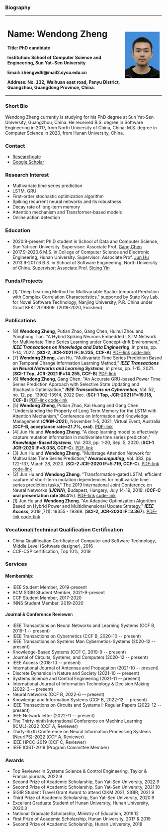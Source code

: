 ### Biography
<table border="0">
  <tr>
    <td width="75%">
      <h1>Name: Wendong Zheng</h1>
      <p><b>Title: PhD candidate</b></p>
      <p><b>Institution: School of Computer Science and Engineering, Sun Yat-Sen University</b></p>
      <p><b>Email: zhengwd6@mail2.sysu.edu.cn</b></p>
      <p><b>Address: No. 132, Waihuan east road, Panyu District, Guangzhou, Guangdong Province, China.</b></p>
    </td>
    <td width="25%">
      <img src="/zhengwendong.jpg" width="100%">      
    </td>
  </tr>
</table>

### Short Bio
Wendong Zheng currently is studying for his PhD degree at Sun Yat-Sen University, Guangzhou, China. He received B.S. degree in Software Engineering in 2017, from North University of China, China; M.S. degree in Computer Science in 2020, from Hunan University, China. 

### Contact
- [Researchgate](https://www.researchgate.net/profile/Wendong_Zheng3)
- [Google Scholar](https://scholar.google.com/citations?hl=zh-CN&pli=1&user=gLe67O0AAAAJ)

### Research Interest
- Multivariate time series prediction
- LSTM, GRU
- First-order stochastic optimization algorithm
- Spiking recurrent neural networks and its robustness
- Decay rate of long-term memory
- Attention mechanism and Transformer-based models
- Online action detection

### Education
- 2020.9-present           Ph.D student in School of Data and Computer Science, Sun Yat-sen University.               Supervisor: Associate Prof. [Gang Chen](http://sdcs.sysu.edu.cn/content/4547)
- 2017.9-2020.6        M.S. in College of Computer Science and Electronic Engineering, Hunan University.         Supervisor: Associate Prof. [Jun Hu](http://csee.hnu.edu.cn/people/hujun)
- 2013.9-2017.6        B.S. in School of Software Engineering, North University of China.                 Supervisor: Associate Prof. [Siqing Yin](http://ss.nuc.edu.cn/info/1158/4613.htm)

### Funds/Projects
- [1] "Deep Learning Method for Multivariable Spatio-temporal Prediction with Complex Correlation Characteristics," supported by State Key Lab. for Novel Software Technology, Nanjing University, P.R. China under Grant KFKT2019B09. (2019-2020, Finished)

### Publications
- [8] **Wendong Zheng**, Putian Zhao, Gang Chen, Huihui Zhou and Yonghong Tian. "A Hybrid Spiking Neurons Embedded LSTM Network for Multivariate Time Series Learning under Concept-drift Environment," **_IEEE Transactions on Knowledge and Data Engineering_**, in press, pp. 1-14, 2022. (**SCI-2, JCR-2021 IF=9.235, CCF-A**) [PDF-link](https://ieeexplore.ieee.org/document/9783029) [code-link](https://github.com/zwd2016/HSN-LSTM)
- [7] **Wendong Zheng**, Jun Hu. "Multivariate Time Series Prediction Based on Temporal Change Information Learning Method," **_IEEE Transactions on Neural Networks and Learning Systems_**, in press, pp. 1-15, 2021. (**SCI-1 Top, JCR-2021 IF=14.255, CCF-B**) [PDF-link](https://ieeexplore.ieee.org/document/9669023)
- [6] **Wendong Zheng**, Gang Chen. "An Accurate GRU-based Power Time Series Prediction Approach with Selective State Updating and Stochastic Optimization," **_IEEE Transactions on Cybernetics_**, Vol. 52, no. 12, pp. 13902-13914, 2022 Dec. (**SCI-1 Top, JCR-2021 IF=19.118, CCF-B**) [PDF-link](https://ieeexplore.ieee.org/document/9600449/keywords#keywords) [code-link](https://github.com/zwd2016/GRU-SSU-AMG)
- [5] **Wendong Zheng**, Putian Zhao, Kai Huang and Gang Chen. "Understanding the Property of Long Term Memory for the LSTM with Attention Mechanism," Conference on Information and Knowledge Management (**_CIKM-2021_**), November 1–5, 2021, Virtual Event, Australia (**CCF-B, acceptance rate=21.7%, oral**). [PDF-link](https://dl.acm.org/doi/10.1145/3459637.3482399)
- [4] Jun Hu and **Wendong Zheng**. "A deep learning model to effectively capture mutation information in multivariate time series prediction," **_Knowledge-Based Systems_**, Vol. 203, pp. 1-20, Sep. 5, 2020. (**SCI-1 JCR-2020 IF=8.038, CCF-C**). [PDF-link](https://www.sciencedirect.com/science/article/pii/S0950705120303919)
- [3] Jun Hu and **Wendong Zheng**. "Multistage Attention Network for Multivariate Time Series Prediction," **_Neurocomputing_**, Vol. 383, pp. 122-137, March 28, 2020. (**SCI-2 JCR-2020 IF=5.719, CCF-C**). [PDF-link](https://www.sciencedirect.com/science/article/pii/S0925231219316625#auth1Bio1) [code-link](https://github.com/zwd2016/multivariate-time-series-prediction)
- [2] Jun Hu and **Wendong Zheng**. "Transformation-gated LSTM: efficient capture of short-term mutation dependencies for multivariate time series prediction tasks," The 2019 International Joint Conference on Neural Networks (**_IJCNN_**), Budapest, Hungary, July 14-19, 2019. (**CCF-C oral presentation rate 36.4%**). [PDF-link](https://ieeexplore.ieee.org/document/8852073/authors#authors) [code-link](https://github.com/zwd2016/TG-LSTM-network-for-time-series-prediction)
- [1] Jun Hu and **Wendong Zheng**. "An Adaptive Optimization Algorithm Based on Hybrid Power and Multidimensional Update Strategy," **_IEEE Access_**, 2019 ,7(1): 19355 - 19369. (**SCI-2, JCR-2020 IF=3.367**). [PDF-link](https://ieeexplore.ieee.org/document/8635473/keywords#keywords) [code-link](https://github.com/zwd2016/AdaHMG)

### Vocational/Technical Qualification Certification
- China Qualification Certificate of Computer and Software Technology, Middle Level (Software designer), 2016
- CCF-CSP certification, Top 10%, 2019

### Services
#### Membership:

- IEEE Student Member, 2019-present
- ACM SIGIR Student Member, 2021-9-present
- CCF Student Member, 2017-2020
- INNS Student Member, 2019-2020

#### Journal & Conference Reviewer:

- IEEE Transactions on Neural Networks and Learning Systems (CCF B, 2019-1 -- present)
- IEEE Transactions on Cybernetics (CCF B, 2020-10 -- present)
- IEEE Transactions on Systems Man Cybernetics-Systems (2020-12 -- present)
- Knowledge-Based Systems (CCF C, 2019-9 -- present)
- Journal of Circuits, Systems, and Computers (2020-12 -- present)
- IEEE Access (2018-10 -- present)
- International Journal of Antennas and Propagation (2021-10 -- present)
- Discrete Dynamics in Nature and Society (2021-10 -- present)
- Systems Science and Control Engineering (2021-11 -- present)
- International Journal of Information Technology & Decision Making (2022-3 -- present)
- Neural Networks (CCF B, 2022-6 -- present)
- Knowledge and Information Systems (CCF B, 2022-12 -- present)
- IEEE Transactions on Circuits and Systems I: Regular Papers (2022-12 -- present)
- IEEE Network letter (2022-11 -- present)
- The Thirty-ninth International Conference on Machine Learning (ICML)-2022 (CCF A, Reviewer)
- Thirty-Sixth Conference on Neural Information Processing Systems (NeurIPS)-2022 (CCF A, Reviewer)
- IEEE HPCC-2019 (CCF C, Reviewer)
- IEEE ICIST-2019 (Program Committee Member)

### Awards
- Top Reviewer in Systems Science & Control Engineering, Taylor & Francis journals, 2022.9
- Second Prize of Academic Scholarship, Sun Yat-Sen University, 2022.9
- Second Prize of Academic Scholarship, Sun Yat-Sen University, 2021.10
- SIGIR Student Travel Grant Award to attend CIKM 2021, SIGIR, 2021.9
- Third Prize of Academic Scholarship, Sun Yat-Sen University, 2020.9
- Excellent Graduate Student of Hunan University, Hunan University, 2020.3
- National Graduate Scholarship, Ministry of Education, 2019.12
- First Prize of Academic Scholarship, Hunan University, 2017 & 2019
- Second Prize of Academic Scholarship, Hunan University, 2018
